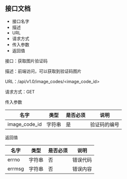 
## 接口文档
- 接口名字
- 描述
- URL
- 请求方式
- 传入参数
- 返回值

接口：获取图片验证码

描述：前端访问，可以获取到验证码图片

URL：/api/v1.0/image_codes/<image_code_id>

请求方式：GET

传入参数

|  名字   | 类型  | 是否必须 | 说明|
|  ----  | ----  |----  |----  |
| image_code_id  | 字符串 | 是| 验证码的编号


返回值

|  名字   | 类型  | 是否必须 | 说明|
|  ----  | ----  |----  |----  |
| errno  | 字符串 | 否| 错误代码
| errmsg  | 字符串 | 否| 错误内容




